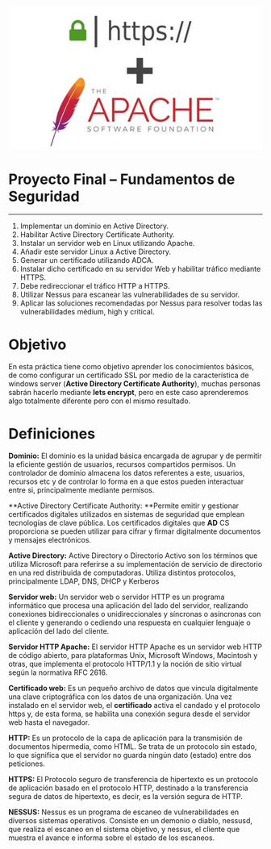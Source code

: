 ![logo](img/logo.png)

# **Proyecto Final – Fundamentos de Seguridad**

---------------------------------------

1. Implementar un dominio en Active Directory. 
2. Habilitar Active Directory Certificate Authority. 
3. Instalar un servidor web en Linux utilizando Apache. 
4. Añadir este servidor Linux a Active Directory. 
5. Generar un certificado utilizando ADCA. 
6. Instalar dicho certificado en su servidor Web y habilitar tráfico mediante HTTPS. 
7. Debe redireccionar el tráfico HTTP a HTTPS. 
8. Utilizar Nessus para escanear las vulnerabilidades de su servidor. 
9. Aplicar las soluciones recomendadas por Nessus para resolver todas las  vulnerabilidades médium, high y critical.

# **Objetivo** 

En esta práctica tiene como objetivo aprender los conocimientos básicos, de como configurar un certificado SSL por medio de la característica de windows server (**Active Directory Certificate Authority**), muchas personas  sabrán hacerlo mediante **lets encrypt**, pero en este caso aprenderemos algo totalmente diferente pero con el mismo resultado.

# **Definiciones**

**Dominio:** El dominio es la unidad básica encargada de agrupar y de permitir la  eficiente gestión de usuarios, recursos compartidos permisos. Un controlador de dominio almacena los datos referentes a este,  usuarios, recursos etc y de controlar lo forma en a que estos pueden  interactuar entre si, principalmente mediante permisos.

**Active Directory Certificate Authority: **Permite emitir y gestionar  certificados digitales utilizados en sistemas de seguridad que emplean  tecnologías de clave pública. Los certificados digitales que **AD** CS proporciona se pueden utilizar para cifrar y firmar digitalmente documentos y mensajes electrónicos.

**Active Directory:** Active Directory o Directorio Activo son los términos que utiliza  Microsoft para referirse a su implementación de servicio de directorio  en una red distribuida de computadoras. Utiliza distintos protocolos,  principalmente LDAP, DNS, DHCP y Kerberos

**Servidor web:** Un servidor web o servidor HTTP es un programa informático que  procesa una aplicación del lado del servidor, realizando conexiones  bidireccionales o unidireccionales y síncronas o asíncronas con el  cliente y generando o cediendo una respuesta en cualquier lenguaje o  aplicación del lado del cliente.

**Servidor HTTP Apache:** El servidor HTTP Apache es un servidor web HTTP de código abierto, para plataformas Unix, Microsoft Windows, Macintosh y otras, que  implementa el protocolo HTTP/1.1 y la noción de sitio virtual según la  normativa RFC 2616.

**Certificado web:** Es un pequeño archivo de  datos que vincula digitalmente una clave criptográfica con los datos de  una organización. Una vez instalado en el servidor web, el **certificado** activa el candado y el protocolo https y, de esta forma, se habilita  una conexión segura desde el servidor web hasta el navegador.

**HTTP:** Es un protocolo de la capa de  aplicación para la transmisión de documentos hipermedia, como HTML. Se trata de un protocolo sin estado, lo que significa que el servidor no guarda ningún dato (estado) entre dos peticiones.

**HTTPS:** El Protocolo seguro de transferencia de hipertexto es un protocolo de aplicación basado en el protocolo HTTP, destinado a la transferencia segura de datos de hipertexto, es decir, es la versión segura de HTTP.

**NESSUS:** Nessus es un programa de escaneo de vulnerabilidades en diversos  sistemas operativos. Consiste en un demonio o diablo, nessusd, que  realiza el escaneo en el sistema objetivo, y nessus, el cliente que  muestra el avance e informa sobre el estado de los escaneos.

